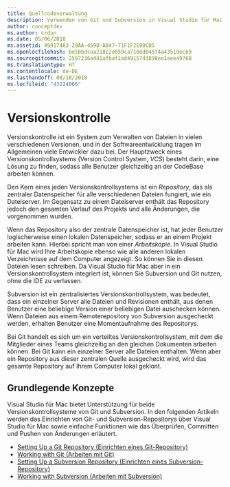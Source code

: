 ```yaml
---
title: Quellcodeverwaltung
description: Verwenden von Git und Subversion in Visual Studio für Mac
author: conceptdev
ms.author: crdun
ms.date: 05/06/2018
ms.assetid: 49917483-28AA-4598-A847-71F1F2E0DCB5
ms.openlocfilehash: be5bbdcaa218c2e059ca710dd04574a43519ec69
ms.sourcegitcommit: 2597236a481afbaf1ad4915743898ee1aee49760
ms.translationtype: HT
ms.contentlocale: de-DE
ms.lasthandoff: 08/10/2018
ms.locfileid: "43224066"
---
```

# <a name="version-control"></a>Versionskontrolle

Versionskontrolle ist ein System zum Verwalten von Dateien in vielen verschiedenen Versionen, und in der Softwareentwicklung tragen im Allgemeinen viele Entwickler dazu bei. Der Hauptzweck eines Versionskontrollsystems (Version Control System, _VCS_) besteht darin, eine Lösung zu finden, sodass alle Benutzer gleichzeitig an der CodeBase arbeiten können.

Den Kern eines jeden Versionskontrollsystems ist ein _Repository_, das als zentraler Datenspeicher für alle verschiedenen Dateien fungiert, wie ein Dateiserver. Im Gegensatz zu einem Dateiserver enthält das Repository jedoch den gesamten Verlauf des Projekts und alle Änderungen, die vorgenommen wurden.

Wenn das Repository also der zentrale Datenspeicher ist, hat jeder Benutzer logischerweise einen lokalen Datenspeicher, sodass er an einem Projekt arbeiten kann. Hierbei spricht man von einer _Arbeitskopie_. In Visual Studio für Mac wird Ihre Arbeitskopie ebenso wie alle anderen lokalen Verzeichnisse auf dem Computer angezeigt. So können Sie in diesen Dateien lesen schreiben. Da Visual Studio für Mac aber in ein Versionskontrollsystem integriert ist, können Sie Subversion und Git nutzen, ohne die IDE zu verlassen.

Subversion ist ein zentralisiertes Versionskontrollsystem, was bedeutet, dass ein einzelner Server alle Dateien und Revisionen enthält, aus denen Benutzer eine beliebige Version einer beliebigen Datei auschecken können. Wenn Dateien aus einem Remoterepository von Subversion ausgecheckt werden, erhalten Benutzer eine Momentaufnahme des Repositorys.

Bei Git handelt es sich um ein verteiltes Versionskontrollsystem, mit dem die Mitglieder eines Teams gleichzeitig an den gleichen Dokumenten arbeiten können. Bei Git kann ein einzelner Server alle Dateien enthalten. Wenn aber ein Repository aus dieser zentralen Quelle ausgecheckt wird, wird das gesamte Repository auf Ihrem Computer lokal geklont.

## <a name="basic-concepts"></a>Grundlegende Konzepte 

Visual Studio für Mac bietet Unterstützung für beide Versionskontrollsysteme von Git und Subversion. In den folgenden Artikeln werden das Einrichten von Git- und Subversion-Repositorys über Visual Studio für Mac sowie einfache Funktionen wie das Überprüfen, Committen und Pushen von Änderungen erläutert.

* [Setting Up a Git Repository (Einrichten eines Git-Repository)](set-up-git-repository.md) 
* [Working with Git (Arbeiten mit Git)](working-with-git.md)
* [Setting Up a Subversion Repository (Einrichten eines Subversion-Repository)](set-up-subversion-repository.md)
* [Working with Subversion (Arbeiten mit Subversion)](working-with-subversion.md)